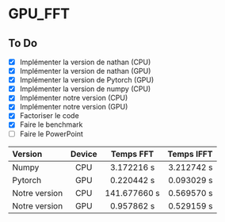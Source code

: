# GPU_FFT
## To Do
- [X] Implémenter la version de nathan (CPU)
- [X] Implémenter la version de nathan (GPU)
- [X] Implémenter la version de Pytorch (GPU)
- [X] Implémenter la version de numpy (CPU)
- [X] Implémenter notre version (CPU)
- [X] Implémenter notre version (GPU)
- [X] Factoriser le code
- [X] Faire le benchmark 
- [ ] Faire le PowerPoint 

| Version | Device | Temps FFT | Temps IFFT|
|:-------|:---:|:----------:|---------:|
|  Numpy  |  CPU   | 3.172216 s |3.212742 s|
| Pytorch |  GPU   | 0.220442 s |0.093029 s|
| Notre version | CPU |  141.677660 s| 0.569570 s|
| Notre version | GPU |  0.957862 s| 0.529159 s|



